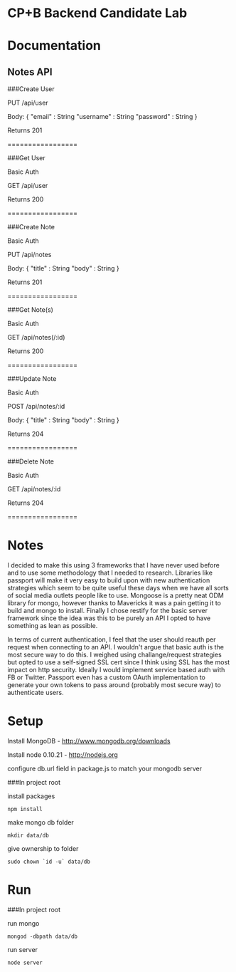 # CP+B Backend Candidate Lab

# Documentation

## Notes API


###Create User

PUT /api/user

Body:
{
    "email" : String
    "username" : String
    "password" : String
}

Returns 201

=================

###Get User

Basic Auth

GET /api/user

Returns 200

=================

###Create Note

Basic Auth

PUT /api/notes

Body:
{
    "title" : String
    "body" : String
}

Returns 201

=================

###Get Note(s)

Basic Auth

GET /api/notes(/:id)

Returns 200

=================

###Update Note

Basic Auth

POST /api/notes/:id

Body:
{
    "title" : String
    "body" : String
}

Returns 204

=================

###Delete Note

Basic Auth

GET /api/notes/:id

Returns 204

=================


# Notes

I decided to make this using 3 frameworks that I have never used before and to use some methodology that I needed to research. Libraries like passport will make it very easy to build upon with new authentication strategies which seem to be quite useful these days when we have all sorts of social media outlets people like to use. Mongoose is a pretty neat ODM library for mongo, however thanks to Mavericks it was a pain getting it to build and mongo to install. Finally I chose restify for the basic server framework since the idea was this to be purely an API I opted to have something as lean as possible.

In terms of current authentication, I feel that the user should reauth per request when connecting to an API. I wouldn't argue that basic auth is the most secure way to do this. I weighed using challange/request strategies but opted to use a self-signed SSL cert since I think using SSL has the most impact on http security. Ideally I would implement service based auth with FB or Twitter. Passport even has a custom OAuth implementation to generate your own tokens to pass around (probably most secure way) to authenticate users.



# Setup

Install MongoDB - http://www.mongodb.org/downloads

Install node 0.10.21 - http://nodejs.org

configure db.url field in package.js to match your mongodb server


###In project root 

install packages

    npm install

make mongo db folder

    mkdir data/db

give ownership to folder

    sudo chown `id -u` data/db




# Run 

###In project root 

run mongo
    
    mongod -dbpath data/db

run server
    
    node server








